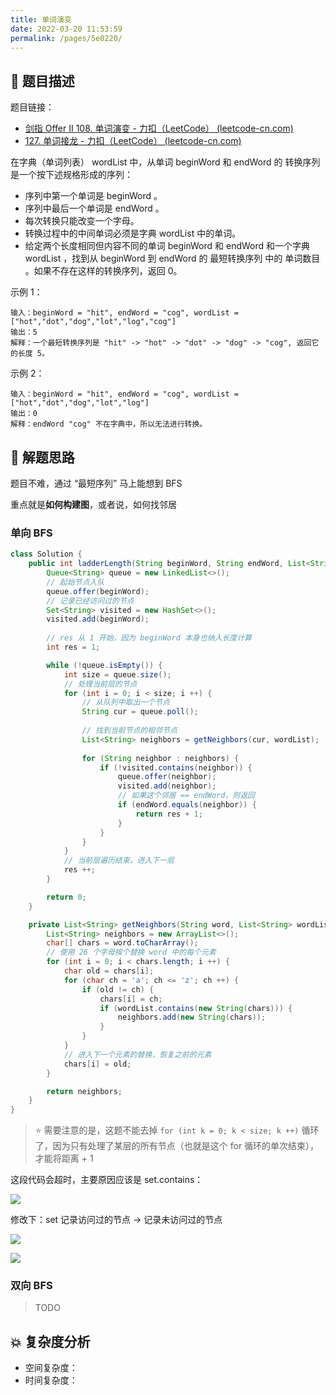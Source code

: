 ```yaml
---
title: 单词演变
date: 2022-03-20 11:53:59
permalink: /pages/5e0220/
---
```


## 📃 题目描述

题目链接：

- [剑指 Offer II 108. 单词演变 - 力扣（LeetCode） (leetcode-cn.com)](https://leetcode-cn.com/problems/om3reC/)
- [127. 单词接龙 - 力扣（LeetCode） (leetcode-cn.com)](https://leetcode-cn.com/problems/word-ladder/)

在字典（单词列表） wordList 中，从单词 beginWord 和 endWord 的 转换序列 是一个按下述规格形成的序列：

- 序列中第一个单词是 beginWord 。
- 序列中最后一个单词是 endWord 。
- 每次转换只能改变一个字母。
- 转换过程中的中间单词必须是字典 wordList 中的单词。
- 给定两个长度相同但内容不同的单词 beginWord 和 endWord 和一个字典 wordList ，找到从 beginWord 到 endWord 的 最短转换序列 中的 单词数目 。如果不存在这样的转换序列，返回 0。

示例 1：

```
输入：beginWord = "hit", endWord = "cog", wordList = ["hot","dot","dog","lot","log","cog"]
输出：5
解释：一个最短转换序列是 "hit" -> "hot" -> "dot" -> "dog" -> "cog", 返回它的长度 5。
```

示例 2：

```
输入：beginWord = "hit", endWord = "cog", wordList = ["hot","dot","dog","lot","log"]
输出：0
解释：endWord "cog" 不在字典中，所以无法进行转换。
```

## 🔔 解题思路

题目不难，通过 “最短序列” 马上能想到 BFS

重点就是**如何构建图**，或者说，如何找邻居

### 单向 BFS


```java
class Solution {
    public int ladderLength(String beginWord, String endWord, List<String> wordList) {
        Queue<String> queue = new LinkedList<>();
        // 起始节点入队
        queue.offer(beginWord);
        // 记录已经访问过的节点
        Set<String> visited = new HashSet<>();
        visited.add(beginWord);
		
        // res 从 1 开始，因为 beginWord 本身也纳入长度计算
        int res = 1;

        while (!queue.isEmpty()) {
            int size = queue.size();
            // 处理当前层的节点
            for (int i = 0; i < size; i ++) {
                // 从队列中取出一个节点
                String cur = queue.poll();
                
                // 找到当前节点的相邻节点
                List<String> neighbors = getNeighbors(cur, wordList);
                
                for (String neighbor : neighbors) {
                    if (!visited.contains(neighbor)) {
                        queue.offer(neighbor);
                        visited.add(neighbor);
                        // 如果这个邻居 == endWord，则返回
                        if (endWord.equals(neighbor)) {
                            return res + 1;
                        }
                    }
                }
            }
            // 当前层遍历结束，进入下一层
            res ++;
        }

        return 0;
    }

    private List<String> getNeighbors(String word, List<String> wordList) {
        List<String> neighbors = new ArrayList<>();
        char[] chars = word.toCharArray();
        // 使用 26 个字母挨个替换 word 中的每个元素
        for (int i = 0; i < chars.length; i ++) {
            char old = chars[i];
            for (char ch = 'a'; ch <= 'z'; ch ++) {
                if (old != ch) {
                    chars[i] = ch;
                    if (wordList.contains(new String(chars))) {
                        neighbors.add(new String(chars));
                    }
                }
            }
            // 进入下一个元素的替换，恢复之前的元素
            chars[i] = old;
        }

        return neighbors;
    }
}
```

> ⭐ 需要注意的是，这题不能去掉 `for (int k = 0; k < size; k ++)` 循环了，因为只有处理了某层的所有节点（也就是这个 for 循环的单次结束），才能将距离 + 1

这段代码会超时，主要原因应该是 set.contains：

![](https://cs-wiki.oss-cn-shanghai.aliyuncs.com/img/20220316175317.png)

修改下：set 记录访问过的节点 -> 记录未访问过的节点

![](https://cs-wiki.oss-cn-shanghai.aliyuncs.com/img/20220316175936.png)

![](https://cs-wiki.oss-cn-shanghai.aliyuncs.com/img/20220316175957.png)

### 双向 BFS

> TODO

## 💥 复杂度分析

- 空间复杂度：
- 时间复杂度：
